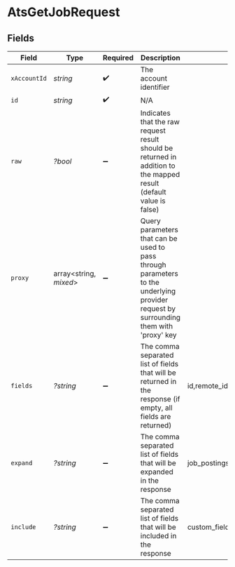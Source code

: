 # AtsGetJobRequest


## Fields

| Field                                                                                                                                                                                         | Type                                                                                                                                                                                          | Required                                                                                                                                                                                      | Description                                                                                                                                                                                   | Example                                                                                                                                                                                       |
| --------------------------------------------------------------------------------------------------------------------------------------------------------------------------------------------- | --------------------------------------------------------------------------------------------------------------------------------------------------------------------------------------------- | --------------------------------------------------------------------------------------------------------------------------------------------------------------------------------------------- | --------------------------------------------------------------------------------------------------------------------------------------------------------------------------------------------- | --------------------------------------------------------------------------------------------------------------------------------------------------------------------------------------------- |
| `xAccountId`                                                                                                                                                                                  | *string*                                                                                                                                                                                      | :heavy_check_mark:                                                                                                                                                                            | The account identifier                                                                                                                                                                        |                                                                                                                                                                                               |
| `id`                                                                                                                                                                                          | *string*                                                                                                                                                                                      | :heavy_check_mark:                                                                                                                                                                            | N/A                                                                                                                                                                                           |                                                                                                                                                                                               |
| `raw`                                                                                                                                                                                         | *?bool*                                                                                                                                                                                       | :heavy_minus_sign:                                                                                                                                                                            | Indicates that the raw request result should be returned in addition to the mapped result (default value is false)                                                                            |                                                                                                                                                                                               |
| `proxy`                                                                                                                                                                                       | array<string, *mixed*>                                                                                                                                                                        | :heavy_minus_sign:                                                                                                                                                                            | Query parameters that can be used to pass through parameters to the underlying provider request by surrounding them with 'proxy' key                                                          |                                                                                                                                                                                               |
| `fields`                                                                                                                                                                                      | *?string*                                                                                                                                                                                     | :heavy_minus_sign:                                                                                                                                                                            | The comma separated list of fields that will be returned in the response (if empty, all fields are returned)                                                                                  | id,remote_id,code,title,status,job_status,department_ids,remote_department_ids,location_ids,remote_location_ids,hiring_team,interview_stages,confidential,custom_fields,created_at,updated_at |
| `expand`                                                                                                                                                                                      | *?string*                                                                                                                                                                                     | :heavy_minus_sign:                                                                                                                                                                            | The comma separated list of fields that will be expanded in the response                                                                                                                      | job_postings,interview_stages                                                                                                                                                                 |
| `include`                                                                                                                                                                                     | *?string*                                                                                                                                                                                     | :heavy_minus_sign:                                                                                                                                                                            | The comma separated list of fields that will be included in the response                                                                                                                      | custom_fields                                                                                                                                                                                 |